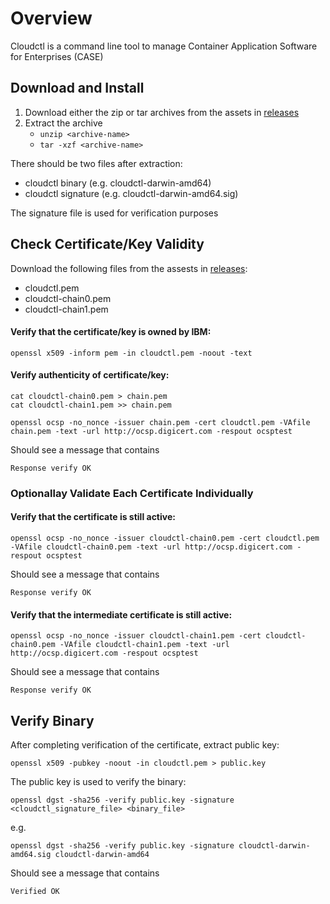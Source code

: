 # Overview
Cloudctl is a command line tool to manage Container Application Software for Enterprises (CASE)


## Download and Install

1. Download either the zip or tar archives from the assets in [releases](https://github.com/IBM/cloud-pak-cli/releases)
2. Extract the archive
    - `unzip <archive-name>`
    - `tar -xzf <archive-name>`

There should be two files after extraction:
- cloudctl binary (e.g. cloudctl-darwin-amd64)
- cloudctl signature (e.g. cloudctl-darwin-amd64.sig)

The signature file is used for verification purposes


## Check Certificate/Key Validity

Download the following files from the assests in [releases](https://github.com/IBM/cloud-pak-cli/releases):
- cloudctl.pem
- cloudctl-chain0.pem
- cloudctl-chain1.pem

#### Verify that the certificate/key is owned by IBM:

```
openssl x509 -inform pem -in cloudctl.pem -noout -text
```

#### Verify authenticity of certificate/key:

```
cat cloudctl-chain0.pem > chain.pem
cat cloudctl-chain1.pem >> chain.pem

openssl ocsp -no_nonce -issuer chain.pem -cert cloudctl.pem -VAfile chain.pem -text -url http://ocsp.digicert.com -respout ocsptest
```

Should see a message that contains 

`Response verify OK`

### Optionallay Validate Each Certificate Individually

#### Verify that the certificate is still active:

```
openssl ocsp -no_nonce -issuer cloudctl-chain0.pem -cert cloudctl.pem -VAfile cloudctl-chain0.pem -text -url http://ocsp.digicert.com -respout ocsptest
```

Should see a message that contains 

`Response verify OK`

#### Verify that the intermediate certificate is still active:

```
openssl ocsp -no_nonce -issuer cloudctl-chain1.pem -cert cloudctl-chain0.pem -VAfile cloudctl-chain1.pem -text -url http://ocsp.digicert.com -respout ocsptest
```

Should see a message that contains 

`Response verify OK`


## Verify Binary

After completing verification of the certificate, extract public key:

```
openssl x509 -pubkey -noout -in cloudctl.pem > public.key
```

The public key is used to verify the binary:

```
openssl dgst -sha256 -verify public.key -signature <cloudctl_signature_file> <binary_file>
```

e.g.

```
openssl dgst -sha256 -verify public.key -signature cloudctl-darwin-amd64.sig cloudctl-darwin-amd64
```

Should see a message that contains 

`Verified OK`
